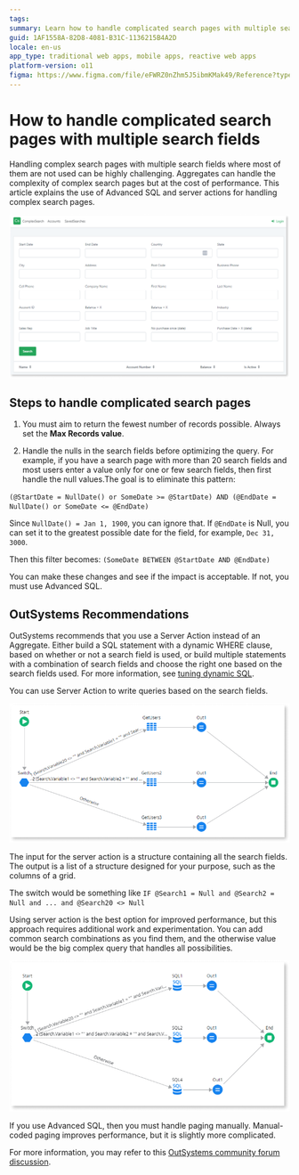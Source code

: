 ```yaml
---
tags:
summary: Learn how to handle complicated search pages with multiple search fields using advanced SQL. 
guid: 1AF1558A-82D8-4081-B31C-1136215B4A2D
locale: en-us
app_type: traditional web apps, mobile apps, reactive web apps
platform-version: o11
figma: https://www.figma.com/file/eFWRZ0nZhm5J5ibmKMak49/Reference?type=design&node-id=2755%3A3078&mode=design&t=Ix2yojgoXorQvo4C-1
---
```


# How to handle complicated search pages with multiple search fields

Handling complex search pages with multiple search fields where most of them are not used can be highly challenging. Aggregates can handle the complexity of complex search pages but at the cost of performance. This article explains the use of Advanced SQL and server actions for handling complex search pages.

![Screenshot of a complex search page with multiple search fields](images/complex-search-ss.png "Complex Search Page Screenshot")


## Steps to handle complicated search pages

1. You must aim to return the fewest number of records possible. Always set the **Max Records value**.

1. Handle the nulls in the search fields before optimizing the query. For example, if you have a search page with more than 20 search fields and most users enter a value only for one or few search fields, then first handle the null values.The goal is to eliminate this pattern:

`(@StartDate = NullDate() or SomeDate >= @StartDate) AND (@EndDate = NullDate() or SomeDate <= @EndDate)`

Since `NullDate() = Jan 1, 1900`, you can ignore that. If `@EndDate` is Null, you can set it to the greatest possible date for the field, for example, `Dec 31, 3000`.

Then this filter becomes:
`(SomeDate BETWEEN @StartDate AND @EndDate)`

You can make these changes and see if the impact is acceptable. If not, you must use Advanced SQL.

## OutSystems Recommendations

OutSystems recommends that you use a Server Action instead of an Aggregate. Either build a SQL statement with a dynamic WHERE clause, based on whether or not a search field is used, or build multiple statements with a combination of search fields and choose the right one based on the search fields used. For more information, see [tuning dynamic SQL](https://www.brentozar.com/archive/2019/01/tuning-dynamic-sql-by-hand-with-short-circuits/).

You can use Server Action to write queries based on the search fields. 

![Screenshot showing the use of aggregates in search functionality](images/search-with-aggrigate-ss.png "Search with Aggregate Screenshot")

The input for the server action is a structure containing all the search fields. The output is a  list of a structure designed for your purpose, such as the columns of a grid.

The switch would be something like `IF @Search1 = Null and @Search2 = Null and ... and @Search20 <> Null`

Using server action is the best option for improved performance, but this approach requires additional work and experimentation. You can add common search combinations as you find them, and the otherwise value would be the big complex query that handles all possibilities.

![Screenshot illustrating the use of Advanced SQL in search operations](images/search-with-adSQL-ss.png "Search with Advanced SQL Screenshot")

If you use Advanced SQL, then you must handle paging manually. Manual-coded paging improves performance, but it is slightly more complicated. 

For more information, you may refer to this [OutSystems community forum discussion](https://www.outsystems.com/forums/discussion/56770/sql-offset-and-os-pagination/).
